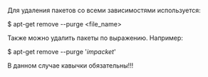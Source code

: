 Для удаления пакетов со всеми зависимостями используется:

$ apt-get remove --purge <file_name>

Также можно удалить пакеты по выражению. Например:

$ apt-get remove --purge '*impacket*'

В данном случае кавычки обязательны!!!
